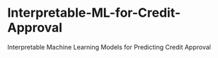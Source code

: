 # Interpretable-ML-for-Credit-Approval
Interpretable Machine Learning Models for Predicting Credit Approval

